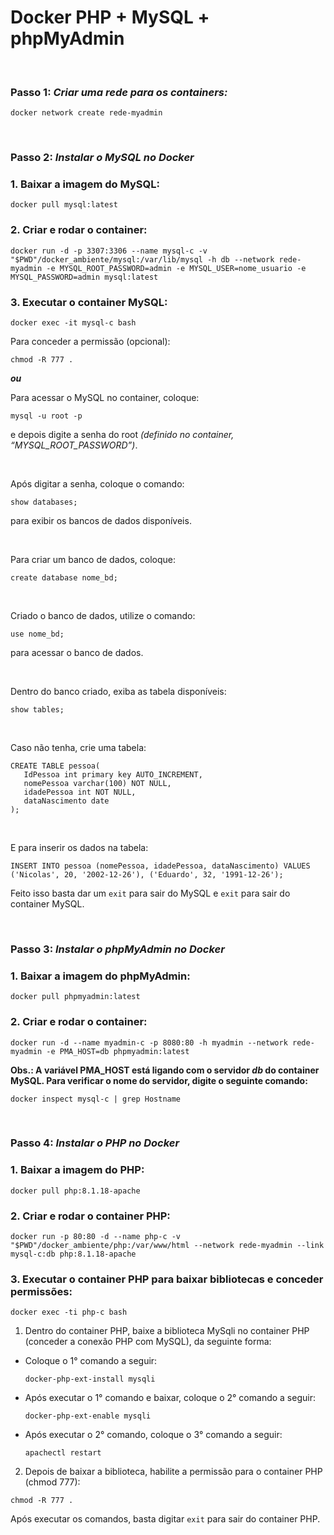 # Docker PHP + MySQL + phpMyAdmin
&nbsp;
### Passo 1: *Criar uma rede para os containers:*
```
docker network create rede-myadmin
```
&nbsp;
### Passo 2: *Instalar o MySQL no Docker*  
### 1. Baixar a imagem do MySQL:
````
docker pull mysql:latest
````
### 2. Criar e rodar o container:
````
docker run -d -p 3307:3306 --name mysql-c -v "$PWD"/docker_ambiente/mysql:/var/lib/mysql -h db --network rede-myadmin -e MYSQL_ROOT_PASSWORD=admin -e MYSQL_USER=nome_usuario -e MYSQL_PASSWORD=admin mysql:latest
````
### 3. Executar o container MySQL:
````
docker exec -it mysql-c bash
````
Para conceder a permissão (opcional):
````
chmod -R 777 .
````
**_ou_**

Para acessar o MySQL no container, coloque:
````
mysql -u root -p
````
e depois digite a senha do root _(definido no container, “MYSQL_ROOT_PASSWORD”)_.

&nbsp;

Após digitar a senha, coloque o comando:
````
show databases;
````
para exibir os bancos de dados disponíveis. 

&nbsp;

Para criar um banco de dados, coloque:
````
create database nome_bd;
````

&nbsp;

Criado o banco de dados, utilize o comando:
````
use nome_bd;
````
para acessar o banco de dados.

&nbsp;

Dentro do banco criado, exiba as tabela disponíveis:
````
show tables;
````

&nbsp;

Caso não tenha, crie uma tabela:
````
CREATE TABLE pessoa(
   IdPessoa int primary key AUTO_INCREMENT,
   nomePessoa varchar(100) NOT NULL,
   idadePessoa int NOT NULL,
   dataNascimento date
);
````

&nbsp;

E para inserir os dados na tabela:
````
INSERT INTO pessoa (nomePessoa, idadePessoa, dataNascimento) VALUES ('Nicolas', 20, '2002-12-26'), ('Eduardo', 32, '1991-12-26');
````
Feito isso basta dar um ````exit```` para sair do MySQL e ````exit```` para sair do container MySQL.

&nbsp;
### Passo 3: *Instalar o phpMyAdmin no Docker*
### 1. Baixar a imagem do phpMyAdmin:
````
docker pull phpmyadmin:latest
````
### 2. Criar e rodar o container:
````
docker run -d --name myadmin-c -p 8080:80 -h myadmin --network rede-myadmin -e PMA_HOST=db phpmyadmin:latest
````
**Obs.: A variável PMA_HOST está ligando com o servidor _db_ do container MySQL. Para verificar o nome do servidor, digite o seguinte comando:**
````
docker inspect mysql-c | grep Hostname
````
&nbsp;
### Passo 4: *Instalar o PHP no Docker*
### 1. Baixar a imagem do PHP:
````
docker pull php:8.1.18-apache
````
### 2. Criar e rodar o container PHP:
````
docker run -p 80:80 -d --name php-c -v "$PWD"/docker_ambiente/php:/var/www/html --network rede-myadmin --link mysql-c:db php:8.1.18-apache
````
### 3. Executar o container PHP para baixar bibliotecas e conceder permissões:
````
docker exec -ti php-c bash
````
1. Dentro do container PHP, baixe a biblioteca MySqli no container PHP (conceder a conexão PHP com MySQL), da seguinte forma:
  - Coloque o 1° comando a seguir:
    ````
    docker-php-ext-install mysqli
    ````
  - Após executar o 1° comando e baixar, coloque o 2° comando a seguir:
    ````
    docker-php-ext-enable mysqli
    ````
  - Após executar o 2° comando, coloque o 3° comando a seguir:
    ````
    apachectl restart
    ````
2. Depois de baixar a biblioteca, habilite a permissão para o container PHP (chmod 777):
  ````
  chmod -R 777 .
  ````
Após executar os comandos, basta digitar ````exit```` para sair do container PHP.



